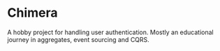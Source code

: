 Chimera
=======

A hobby project for handling user authentication. Mostly an educational journey in aggregates, event sourcing and CQRS.
